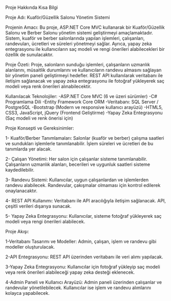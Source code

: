 Proje Hakkında Kısa Bilgi

Proje Adı: Kuaför/Güzellik Salonu Yönetim Sistemi

Projenin Amacı:
  Bu proje, ASP.NET Core MVC kullanarak bir Kuaför/Güzellik Salonu ve Berber Salonu yönetim sistemi geliştirmeyi amaçlamaktadır. Sistem, kuaför ve berber salonlarında yapılan işlemleri, çalışanları, randevuları, ücretleri ve süreleri yönetmeyi sağlar. Ayrıca, yapay zeka entegrasyonu ile kullanıcıların saç modeli ve rengi önerileri alabilecekleri bir özellik de sunulacaktır.

Proje Özeti:
  Proje, salonların sunduğu işlemleri, çalışanların uzmanlık alanlarını, müsaitlik durumlarını ve kullanıcıların randevu almasını sağlayan bir yönetim paneli geliştirmeyi hedefler. REST API kullanılarak veritabanı ile iletişim sağlanacak ve yapay zeka entegrasyonu ile fotoğraf yükleyerek saç modeli veya renk önerileri alınabilecektir.

Kullanılacak Teknolojiler:
-ASP.NET Core MVC (6 ve üzeri sürümler)
-C# Programlama Dili
-Entity Framework Core ORM
-Veritabanı: SQL Server / PostgreSQL
-Bootstrap (Modern ve responsive kullanıcı arayüzü)
-HTML5, CSS3, JavaScript, jQuery (Frontend Geliştirme)
-Yapay Zeka Entegrasyonu (Saç modeli ve renk önerisi için)

Proje Konsepti ve Gereksinimler:

1- Kuaför/Berber Tanımlamaları:
  Salonlar (kuaför ve berber) çalışma saatleri ve sundukları işlemlerle tanımlanabilir. İşlem süreleri ve ücretleri de bu tanımlarda yer alacak.
  
2- Çalışan Yönetimi:
  Her salon için çalışanlar sisteme tanımlanabilir. Çalışanların uzmanlık alanları, becerileri ve uygunluk saatleri sisteme kaydedilebilir.
  
3- Randevu Sistemi:
  Kullanıcılar, uygun çalışanlardan ve işlemlerden randevu alabilecek. Randevular, çakışmalar olmaması için kontrol edilerek onaylanacaktır.
  
4- REST API Kullanımı:
  Veritabanı ile API aracılığıyla iletişim sağlanacak. API, çeşitli verileri dışarıya sunacak.
  
5- Yapay Zeka Entegrasyonu:
  Kullanıcılar, sisteme fotoğraf yükleyerek saç modeli veya rengi önerileri alabilecek.

Proje Akışı:

1-Veritabanı Tasarımı ve Modeller:
  Admin, çalışan, işlem ve randevu gibi modeller oluşturulacak.
  
2-API Entegrasyonu:
  REST API üzerinden veritabanı ile veri alımı yapılacak.

3-Yapay Zeka Entegrasyonu:
  Kullanıcılar için fotoğraf yükleyip saç modeli veya renk önerileri alabileceği yapay zeka desteği eklenecek.
  
4-Admin Paneli ve Kullanıcı Arayüzü:
  Admin paneli üzerinden çalışanlar ve randevular yönetilebilecek. Kullanıcılar ise işlem ve randevu alımlarını kolayca yapabilecek.
